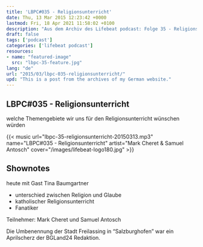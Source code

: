 ```yaml
---
title: 'LBPC#035 - Religionsunterricht'
date: Thu, 13 Mar 2015 12:23:42 +0000
lastmod: Fri, 18 Apr 2021 11:58:02 +0100
description: "Aus dem Archiv des Lifebeat podcast: Folge 35 - Religionsunterricht"
draft: false
tags: ['podcast']
categories: ['lifebeat podcast']
resources:
- name: "featured-image"
  src: "lbpc-35-feature.jpg"
lang: "de"
url: "2015/03/lbpc-035-religionsunterricht/"
upd: "This is a post from the archives of my German website."
---
```


## LBPC#035 - Religionsunterricht

welche Themengebiete wir uns für den Religionsunterricht wünschen würden

{{< music url="lbpc-35-religionsunterricht-20150313.mp3" name="LBPC#035 - Religionsunterricht" artist="Mark Cheret & Samuel Antosch" cover="/images/lifebeat-logo180.jpg" >}}

## Shownotes

heute mit Gast Tina Baumgartner
- unterschied zwischen Religion und Glaube
- katholischer Religionsunterricht
- Fanatiker

Teilnehmer:
Mark Cheret und Samuel Antosch

Die Umbenennung der Stadt Freilassing in “Salzburghofen” war ein Aprilscherz der BGLand24 Redaktion.